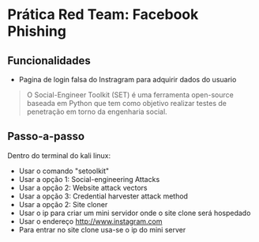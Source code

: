 # Prática Red Team: Facebook Phishing

## Funcionalidades

- Pagina de login falsa do Instragram para adquirir dados do usuario

> O Social-Engineer Toolkit (SET) é uma ferramenta open-source baseada em Python que tem como objetivo realizar testes de penetração em torno da engenharia social.

## Passo-a-passo

Dentro do terminal do kali linux:

- Usar o comando "setoolkit" 
- Usar a opção 1: Social-engineering Attacks
- Usar a opção 2: Website attack vectors
- Usar a opção 3: Credential harvester attack method
- Usar a opção 2: Site cloner
- Usar o ip para criar um mini servidor onde o site clone será hospedado
- Usar o endereço http://www.instagram.com
- Para entrar no site clone usa-se o ip do mini server

